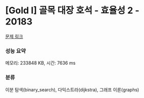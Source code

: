 # [Gold I] 골목 대장 호석 - 효율성 2 - 20183 

[문제 링크](https://www.acmicpc.net/problem/20183) 

### 성능 요약

메모리: 233848 KB, 시간: 7636 ms

### 분류

이분 탐색(binary_search), 다익스트라(dijkstra), 그래프 이론(graphs)

